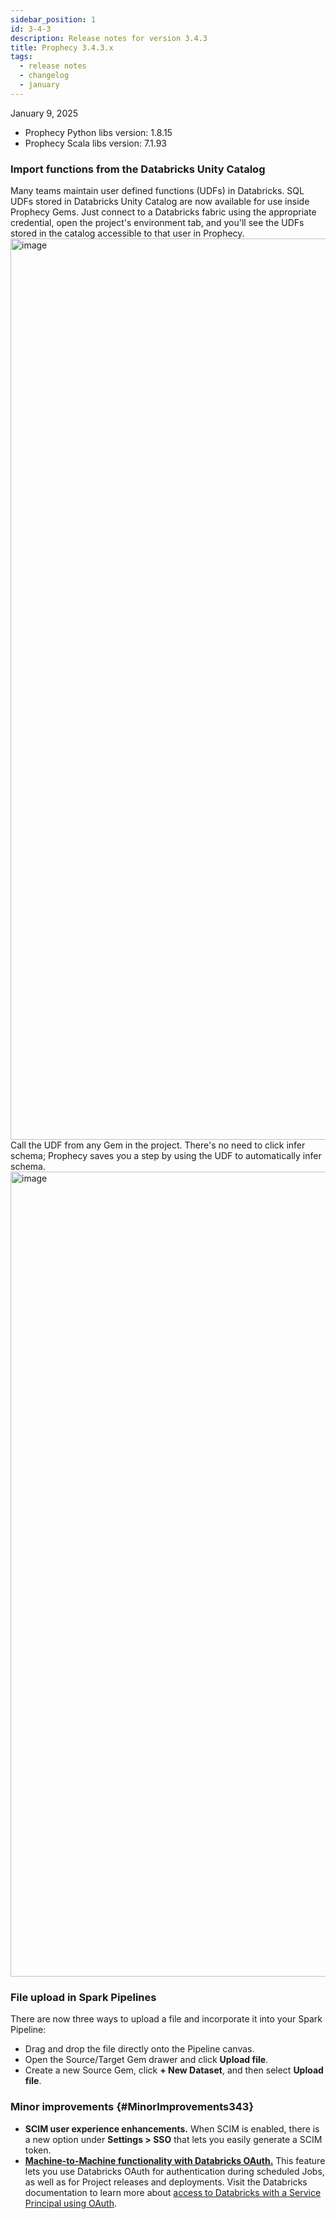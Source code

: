 ```yaml
---
sidebar_position: 1
id: 3-4-3
description: Release notes for version 3.4.3
title: Prophecy 3.4.3.x
tags:
  - release notes
  - changelog
  - january
---
```


January 9, 2025

- Prophecy Python libs version: 1.8.15
- Prophecy Scala libs version: 7.1.93

### Import functions from the Databricks Unity Catalog

Many teams maintain user defined functions (UDFs) in Databricks. SQL UDFs stored in Databricks Unity Catalog are now available for use inside Prophecy Gems. Just connect to a Databricks fabric using the appropriate credential, open the project's environment tab, and you'll see the UDFs stored in the catalog accessible to that user in Prophecy.
<img width="1442" alt="image" src="https://github.com/user-attachments/assets/1b010960-aee3-440b-8988-b9b823642b1b" />
Call the UDF from any Gem in the project. There's no need to click infer schema; Prophecy saves you a step by using the UDF to automatically infer schema.
<img width="1288" alt="image" src="https://github.com/user-attachments/assets/98ea214d-5420-4cae-bd19-d0db8776aa5b" />
 

### File upload in Spark Pipelines

There are now three ways to upload a file and incorporate it into your Spark Pipeline:

- Drag and drop the file directly onto the Pipeline canvas.
- Open the Source/Target Gem drawer and click **Upload file**.
- Create a new Source Gem, click **+ New Dataset**, and then select **Upload file**.

### Minor improvements {#MinorImprovements343}

- **SCIM user experience enhancements.** When SCIM is enabled, there is a new option under **Settings > SSO** that lets you easily generate a SCIM token.
- **[Machine-to-Machine functionality with Databricks OAuth.](docs/administration/authentication/databricks-oauth.md)** This feature lets you use Databricks OAuth for authentication during scheduled Jobs, as well as for Project releases and deployments. Visit the Databricks documentation to learn more about [access to Databricks with a Service Principal using OAuth](https://docs.databricks.com/en/dev-tools/auth/oauth-m2m.html).

